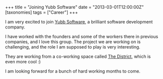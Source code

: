 +++
title = "Joining Yubb Software"
date = "2013-03-01T12:00:00Z"
[taxonomies]
tags = ["Career"]
+++

I am very excited to join [Yubb Software](http://www.yubb-software.com), a
brilliant software development company.

I have worked with the founders and some of the workers there in previous
companies, and I love this group. The project we are working on is challenging,
and the role I am supposed to play is very interesting.

They are working from a co-working space called [The
District](http://www.district-egypt.com/), which is even more cool :)

I am looking forward for a bunch of hard working months to come.
